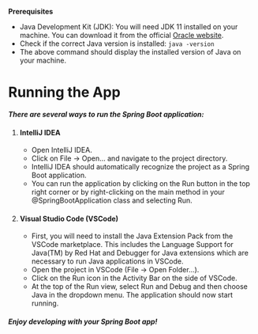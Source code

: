 **Prerequisites**

- Java Development Kit (JDK): You will need JDK 11 installed on your machine. You can download it from the official [Oracle website](https://www.oracle.com/java/technologies/javase-jdk11-downloads.html).
- Check if the correct Java version is installed: `java -version`
- The above command should display the installed version of Java on your machine.

# Running the App

***There are several ways to run the Spring Boot application:***

1. #### IntelliJ IDEA
   - Open IntelliJ IDEA.
   - Click on File -> Open... and navigate to the project directory.
   - IntelliJ IDEA should automatically recognize the project as a Spring Boot application.
   - You can run the application by clicking on the Run button in the top right corner or by right-clicking on the main method in your @SpringBootApplication class and selecting Run.
2. #### Visual Studio Code (VSCode)
   - First, you will need to install the Java Extension Pack from the VSCode marketplace. This includes the Language Support for Java(TM) by Red Hat and Debugger for Java extensions which are necessary to run Java applications in VSCode.
   - Open the project in VSCode (File -> Open Folder...).
   - Click on the Run icon in the Activity Bar on the side of VSCode.
   - At the top of the Run view, select Run and Debug and then choose Java in the dropdown menu. The application should now start running.

##### **Enjoy developing with your Spring Boot app!**